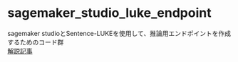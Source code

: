 # sagemaker_studio_luke_endpoint
sagemaker studioとSentence-LUKEを使用して、推論用エンドポイントを作成するためのコード群  
[解説記事](https://kurokurob.hatenablog.com/entry/2023/07/17/011947)
